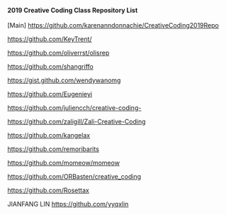 <strong>2019 Creative Coding Class Repository List</strong><br/><br/>
[Main] https://github.com/karenanndonnachie/CreativeCoding2019Repo

https://github.com/KeyTrent/

https://github.com/oliverrst/olisrep

https://github.com/shangriffo

https://gist.github.com/wendywanomg 

https://github.com/Eugenieyi

https://github.com/juliencch/creative-coding-

https://github.com/zaligill/Zali-Creative-Coding

https://github.com/kangelax

https://github.com/remoribarits

https://github.com/momeow/momeow 

https://github.com/ORBasten/creative_coding 

https://github.com/Rosettax

JIANFANG LIN https://github.com/yyqxlin
